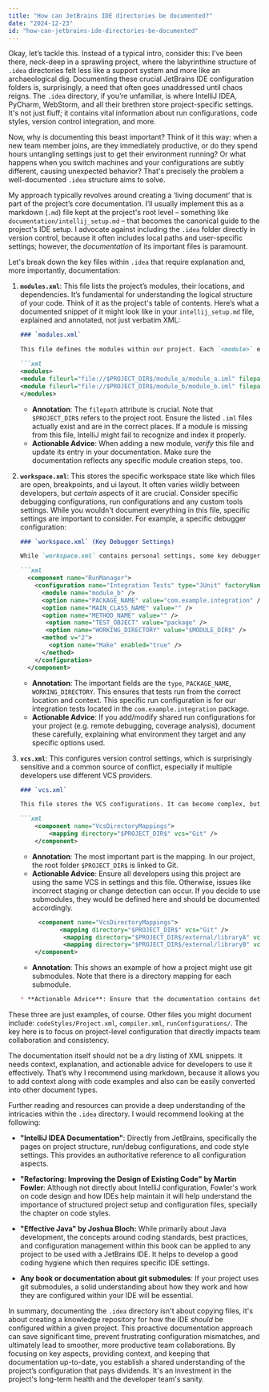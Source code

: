 ```yaml
---
title: "How can JetBrains IDE directories be documented?"
date: "2024-12-23"
id: "how-can-jetbrains-ide-directories-be-documented"
---
```


Okay, let’s tackle this. Instead of a typical intro, consider this: I’ve been there, neck-deep in a sprawling project, where the labyrinthine structure of `.idea` directories felt less like a support system and more like an archaeological dig. Documenting these crucial JetBrains IDE configuration folders is, surprisingly, a need that often goes unaddressed until chaos reigns. The `.idea` directory, if you’re unfamiliar, is where IntelliJ IDEA, PyCharm, WebStorm, and all their brethren store project-specific settings. It's not just fluff; it contains vital information about run configurations, code styles, version control integration, and more.

Now, why is documenting this beast important? Think of it this way: when a new team member joins, are they immediately productive, or do they spend hours untangling settings just to get their environment running? Or what happens when you switch machines and your configurations are subtly different, causing unexpected behavior? That's precisely the problem a well-documented `.idea` structure aims to solve.

My approach typically revolves around creating a ‘living document’ that is part of the project’s core documentation. I’ll usually implement this as a markdown (`.md`) file kept at the project's root level – something like `documentation/intellij_setup.md` – that becomes the canonical guide to the project's IDE setup. I advocate against including the `.idea` folder directly in version control, because it often includes local paths and user-specific settings; however, the *documentation* of its important files is paramount.

Let's break down the key files within `.idea` that require explanation and, more importantly, documentation:

1.  **`modules.xml`**: This file lists the project’s modules, their locations, and dependencies. It’s fundamental for understanding the logical structure of your code. Think of it as the project's table of contents. Here’s what a documented snippet of it might look like in your `intellij_setup.md` file, explained and annotated, not just verbatim XML:

    ```markdown
    ### `modules.xml`

    This file defines the modules within our project. Each `<module>` element represents a self-contained unit of code. Pay close attention to the `filepath` attribute, which usually uses relative paths, but in rare cases could use absolute paths that might cause issues for different users.

    ```xml
    <modules>
    <module fileurl="file://$PROJECT_DIR$/module_a/module_a.iml" filepath="$PROJECT_DIR$/module_a/module_a.iml" />
    <module fileurl="file://$PROJECT_DIR$/module_b/module_b.iml" filepath="$PROJECT_DIR$/module_b/module_b.iml" />
    </modules>
    ```

    *   **Annotation**: The `filepath` attribute is crucial. Note that `$PROJECT_DIR$` refers to the project root. Ensure the listed `.iml` files actually exist and are in the correct places. If a module is missing from this file, IntelliJ might fail to recognize and index it properly.
    *   **Actionable Advice**: When adding a new module, *verify* this file and update its entry in your documentation. Make sure the documentation reflects any specific module creation steps, too.

2.  **`workspace.xml`**: This stores the specific workspace state like which files are open, breakpoints, and ui layout. It often varies wildly between developers, but *certain* aspects of it are crucial. Consider specific debugging configurations, run configurations and any custom tools settings. While you wouldn't document everything in this file, specific settings are important to consider. For example, a specific debugger configuration:

    ```markdown
    ### `workspace.xml` (Key Debugger Settings)

    While `workspace.xml` contains personal settings, some key debugger configurations should be understood. Especially those used for specific environment debugging. The following excerpt is about the run configuration for our "integration tests".

    ```xml
      <component name="RunManager">
        <configuration name="Integration Tests" type="JUnit" factoryName="JUnit" temporary="true" nameIsGenerated="true">
          <module name="module_b" />
          <option name="PACKAGE_NAME" value="com.example.integration" />
          <option name="MAIN_CLASS_NAME" value="" />
          <option name="METHOD_NAME" value="" />
           <option name="TEST_OBJECT" value="package" />
           <option name="WORKING_DIRECTORY" value="$MODULE_DIR$" />
          <method v="2">
            <option name="Make" enabled="true" />
          </method>
        </configuration>
      </component>
    ```

    *   **Annotation**: The important fields are the `type`, `PACKAGE_NAME`, `WORKING_DIRECTORY`. This ensures that tests run from the correct location and context. This specific run configuration is for our integration tests located in the `com.example.integration` package.
    *   **Actionable Advice**: If you add/modify shared run configurations for your project (e.g. remote debugging, coverage analysis), document these carefully, explaining what environment they target and any specific options used.

3.  **`vcs.xml`**: This configures version control settings, which is surprisingly sensitive and a common source of conflict, especially if multiple developers use different VCS providers.

    ```markdown
    ### `vcs.xml`

    This file stores the VCS configurations. It can become complex, but for this project we’re using git and the following snippet is what you will find.

    ```xml
        <component name="VcsDirectoryMappings">
            <mapping directory="$PROJECT_DIR$" vcs="Git" />
        </component>
    ```

    *   **Annotation**: The most important part is the mapping. In our project, the root folder `$PROJECT_DIR$` is linked to Git.
    *   **Actionable Advice**: Ensure all developers using this project are using the same VCS in settings and this file. Otherwise, issues like incorrect staging or change detection can occur. If you decide to use submodules, they would be defined here and should be documented accordingly.

    ```xml
         <component name="VcsDirectoryMappings">
               <mapping directory="$PROJECT_DIR$" vcs="Git" />
                <mapping directory="$PROJECT_DIR$/external/libraryA" vcs="Git"/>
                <mapping directory="$PROJECT_DIR$/external/libraryB" vcs="Git"/>
        </component>

    ```
    * **Annotation**: This shows an example of how a project might use git submodules. Note that there is a directory mapping for each submodule.

    ```markdown
    * **Actionable Advice**: Ensure that the documentation contains details on each submodule, why it is used, and instructions to maintain it.
    ```

These three are just examples, of course. Other files you might document include: `codeStyles/Project.xml`, `compiler.xml`, `runConfigurations/`. The key here is to focus on project-level configuration that directly impacts team collaboration and consistency.

The documentation itself should not be a dry listing of XML snippets. It needs context, explanation, and actionable advice for developers to use it effectively. That’s why I recommend using markdown, because it allows you to add context along with code examples and also can be easily converted into other document types.

Further reading and resources can provide a deep understanding of the intricacies within the `.idea` directory. I would recommend looking at the following:

*   **"IntelliJ IDEA Documentation"**: Directly from JetBrains, specifically the pages on project structure, run/debug configurations, and code style settings. This provides an authoritative reference to all configuration aspects.

*   **"Refactoring: Improving the Design of Existing Code" by Martin Fowler**: Although not directly about IntelliJ configuration, Fowler's work on code design and how IDEs help maintain it will help understand the importance of structured project setup and configuration files, specially the chapter on code styles.

*   **"Effective Java" by Joshua Bloch:** While primarily about Java development, the concepts around coding standards, best practices, and configuration management within this book can be applied to any project to be used with a JetBrains IDE. It helps to develop a good coding hygiene which then requires specific IDE settings.

* **Any book or documentation about git submodules**: If your project uses git submodules, a solid understanding about how they work and how they are configured within your IDE will be essential.

In summary, documenting the `.idea` directory isn't about copying files, it's about creating a knowledge repository for how the IDE *should* be configured within a given project. This proactive documentation approach can save significant time, prevent frustrating configuration mismatches, and ultimately lead to smoother, more productive team collaborations. By focusing on key aspects, providing context, and keeping that documentation up-to-date, you establish a shared understanding of the project’s configuration that pays dividends. It's an investment in the project's long-term health and the developer team's sanity.
